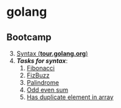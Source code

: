 # golang

Bootcamp
----------

3. [Syntax (**tour.golang.org**)](https://github.com/BSardorbek/bootcamp/tree/main/tour.golang.org)
4. **_Tasks for syntax_**:
    1. [Fibonacci](https://github.com/BSardorbek/bootcamp/blob/main/Tasks_for_syntax/Fibonacci.go)
    2. [FizBuzz](https://github.com/BSardorbek/bootcamp/blob/main/Tasks_for_syntax/FizzBuzz.go)
    3. [Palindrome](https://github.com/BSardorbek/bootcamp/blob/main/Tasks_for_syntax/Palindrome.go)
    4. [Odd even sum](https://github.com/BSardorbek/bootcamp/blob/main/Tasks_for_syntax/OddEvenSum.go)
    5. [Has duplicate element in array](https://github.com/BSardorbek/bootcamp/blob/main/Tasks_for_syntax/HasDuplicateElementInArray.go)
